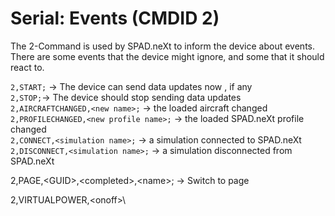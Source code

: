 # Serial: Events (CMDID 2)

The 2-Command is used by SPAD.neXt to inform the device about events. There are some events that the device might ignore, and some that it should react to.

`2,START;` -> The device can send data updates now , if any\
`2,STOP;`-> The device should stop sending data updates\
`2,AIRCRAFTCHANGED,<new name>;` -> the loaded aircraft changed\
`2,PROFILECHANGED,<new profile name>;` -> the loaded SPAD.neXt profile changed\
`2,CONNECT,<simulation name>;` -> a simulation connected to SPAD.neXt\
`2,DISCONNECT,<simulation name>;` -> a simulation disconnected from SPAD.neXt

2,PAGE,\<GUID>,\<completed>,\<name>; -> Switch to page&#x20;

2,VIRTUALPOWER,\<onoff>\
